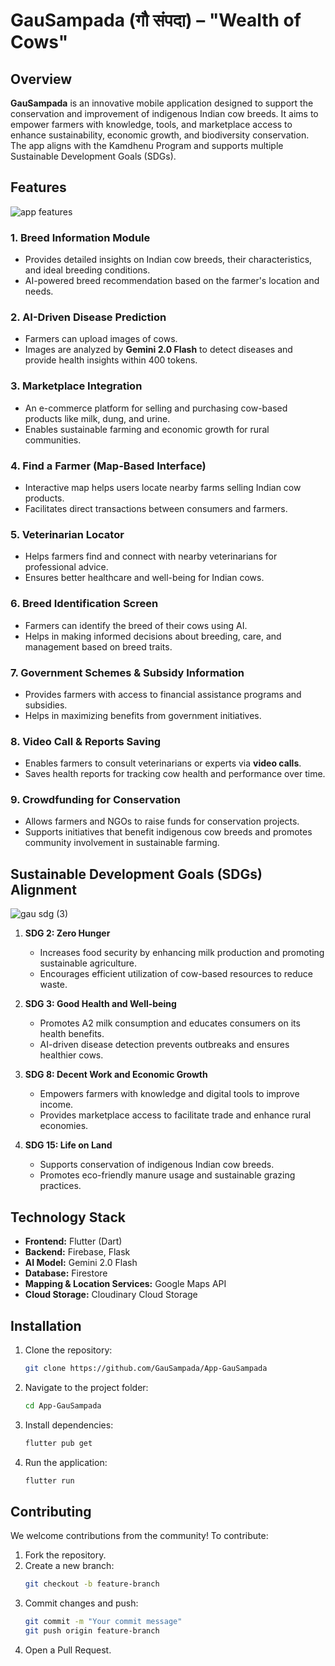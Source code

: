 # GauSampada (गौ संपदा) – "Wealth of Cows"

## Overview
**GauSampada** is an innovative mobile application designed to support the conservation and improvement of indigenous Indian cow breeds. It aims to empower farmers with knowledge, tools, and marketplace access to enhance sustainability, economic growth, and biodiversity conservation. The app aligns with the Kamdhenu Program and supports multiple Sustainable Development Goals (SDGs).

## Features

<img src="https://github.com/user-attachments/assets/8ab0b582-2e2d-4ac3-ae08-257623377c0a" alt="app features" >


### 1. **Breed Information Module**
   - Provides detailed insights on Indian cow breeds, their characteristics, and ideal breeding conditions.
   - AI-powered breed recommendation based on the farmer's location and needs.

### 2. **AI-Driven Disease Prediction**
   - Farmers can upload images of cows.
   - Images are analyzed by **Gemini 2.0 Flash** to detect diseases and provide health insights within 400 tokens.

### 3. **Marketplace Integration**
   - An e-commerce platform for selling and purchasing cow-based products like milk, dung, and urine.
   - Enables sustainable farming and economic growth for rural communities.

### 4. **Find a Farmer (Map-Based Interface)**
   - Interactive map helps users locate nearby farms selling Indian cow products.
   - Facilitates direct transactions between consumers and farmers.

### 5. **Veterinarian Locator**
   - Helps farmers find and connect with nearby veterinarians for professional advice.
   - Ensures better healthcare and well-being for Indian cows.

### 6. **Breed Identification Screen**
   - Farmers can identify the breed of their cows using AI.
   - Helps in making informed decisions about breeding, care, and management based on breed traits.

### 7. **Government Schemes & Subsidy Information**
   - Provides farmers with access to financial assistance programs and subsidies.
   - Helps in maximizing benefits from government initiatives.

### 8. **Video Call & Reports Saving**
   - Enables farmers to consult veterinarians or experts via **video calls**.
   - Saves health reports for tracking cow health and performance over time.

### 9. **Crowdfunding for Conservation**
   - Allows farmers and NGOs to raise funds for conservation projects.
   - Supports initiatives that benefit indigenous cow breeds and promotes community involvement in sustainable farming.


## Sustainable Development Goals (SDGs) Alignment

![gau sdg (3)](https://github.com/user-attachments/assets/0317f9d5-c4f1-431b-aaf4-607f1c841a70)


1. **SDG 2: Zero Hunger**  
   - Increases food security by enhancing milk production and promoting sustainable agriculture.
   - Encourages efficient utilization of cow-based resources to reduce waste.

2. **SDG 3: Good Health and Well-being**  
   - Promotes A2 milk consumption and educates consumers on its health benefits.
   - AI-driven disease detection prevents outbreaks and ensures healthier cows.

3. **SDG 8: Decent Work and Economic Growth**  
   - Empowers farmers with knowledge and digital tools to improve income.
   - Provides marketplace access to facilitate trade and enhance rural economies.

4. **SDG 15: Life on Land**  
   - Supports conservation of indigenous Indian cow breeds.
   - Promotes eco-friendly manure usage and sustainable grazing practices.

## Technology Stack
- **Frontend:** Flutter (Dart)
- **Backend:** Firebase, Flask
- **AI Model:** Gemini 2.0 Flash 
- **Database:** Firestore
- **Mapping & Location Services:** Google Maps API
- **Cloud Storage:** Cloudinary Cloud Storage

## Installation
1. Clone the repository:
   ```sh
   git clone https://github.com/GauSampada/App-GauSampada
   ```
2. Navigate to the project folder:
   ```sh
   cd App-GauSampada
   ```
3. Install dependencies:
   ```sh
   flutter pub get
   ```
4. Run the application:
   ```sh
   flutter run
   ```

## Contributing
We welcome contributions from the community! To contribute:
1. Fork the repository.
2. Create a new branch:
   ```sh
   git checkout -b feature-branch
   ```
3. Commit changes and push:
   ```sh
   git commit -m "Your commit message"
   git push origin feature-branch
   ```
4. Open a Pull Request.



